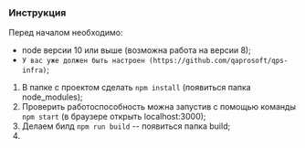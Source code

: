 ### Инструкция
Перед началом необходимо:
 - node версии 10 или выше (возможна работа на версии 8);
 - `У вас уже должен быть настроен (https://github.com/qaprosoft/qps-infra)`;

1. В папке с проектом сделать `npm install` (появиться папка node_modules);
2. Проверить работоспособность можна запустив с помощью команды `npm start` (в браузере открыть localhost:3000);
3. Делаем билд `npm run build` -- появиться папка build;
4.
